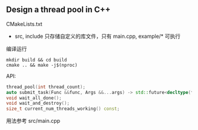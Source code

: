 ## Design a thread pool in C++ 

CMakeLists.txt
- src, include 只存储自定义的库文件，只有 main.cpp, example/* 可执行

编译运行
```shell
mkdir build && cd build 
cmake .. && make -j$(nproc)
```

API:
```c++
thread_pool(int thread_count);
auto submit_task(Func &&func, Args &&...args) -> std::future<decltype(func(args...))>;
void wait_all_done();
void wait_and_destroy();
size_t current_num_threads_working() const;
```

用法参考 src/main.cpp
